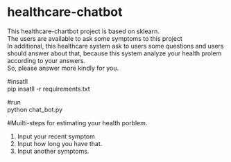 # healthcare-chatbot<br/>
This healthcare-chartbot project is based on sklearn.<br/>
The users are available to ask some symptoms to this project<br/>
In additional, this healthcare system ask to users some questions and users should answer about that, because this system analyze your health prolem according to your answers.<br/>
So, please answer more kindly for you.<br/>

#insatll<br/>
 pip insatll -r requirements.txt<br/>

#run<br/>
 python chat_bot.py<br/>

#Muilti-steps for estimating your health porblem.<br/>
 1. Input your recent symptom<br/>
 2. Input how long you have that.<br/>
 3. Input another symptoms.
    
